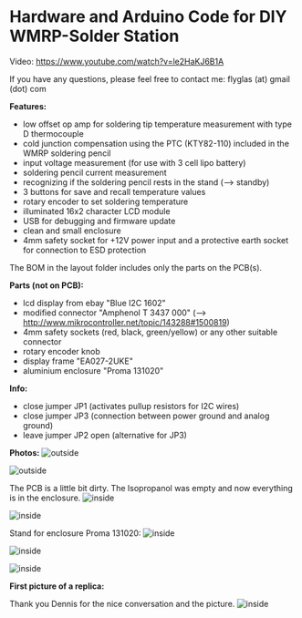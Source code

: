 # Hardware and Arduino Code for DIY WMRP-Solder Station

Video: https://www.youtube.com/watch?v=le2HaKJ6B1A

If you have any questions, please feel free to contact me: flyglas (at) gmail (dot) com


__Features:__
* low offset op amp for soldering tip temperature measurement with type D thermocouple
* cold junction compensation using the PTC (KTY82-110) included in the WMRP soldering pencil
* input voltage measurement (for use with 3 cell lipo battery)
* soldering pencil current measurement 
* recognizing if the soldering pencil rests in the stand (--> standby)
* 3 buttons for save and recall temperature values
* rotary encoder to set soldering temperature
* illuminated 16x2 character LCD module
* USB for debugging and firmware update
* clean and small enclosure
* 4mm safety socket for +12V power input and a protective earth socket for connection to ESD protection


The BOM in the layout folder includes only the parts on the PCB(s).

__Parts (not on PCB):__
* lcd display from ebay "Blue I2C 1602"
* modified connector "Amphenol T 3437 000" (--> http://www.mikrocontroller.net/topic/143288#1500819)
* 4mm safety sockets (red, black, green/yellow) or any other suitable connector
* rotary encoder knob
* display frame "EA027-2UKE"
* aluminium enclosure "Proma 131020"

__Info:__
* close jumper JP1 (activates pullup resistors for I2C wires)
* close jumper JP3 (connection between power ground and analog ground)
* leave jumper JP2 open (alternative for JP3)

__Photos:__
![outside](https://github.com/FlyGlas/WMRP/blob/master/pictures/IMG_20150507_002144.jpg "outside")

![outside](https://github.com/FlyGlas/WMRP/blob/master/pictures/IMG_20150412_134210.jpg "outside")

The PCB is a little bit dirty. The Isopropanol was empty and now everything is in the enclosure.
![inside](https://github.com/FlyGlas/WMRP/blob/master/pictures/IMG_20150411_152047.jpg "inside")

![inside](https://github.com/FlyGlas/WMRP/blob/master/pictures/IMG_20150411_152116.jpg "inside")

Stand for enclosure Proma 131020:
![inside](https://github.com/FlyGlas/WMRP/blob/master/stand/IMG_20150928_124547.jpg "inside")

![inside](https://github.com/FlyGlas/WMRP/blob/master/stand/IMG_20150928_125554.jpg "inside")

![inside](https://github.com/FlyGlas/WMRP/blob/master/stand/wmrp_stand_30deg.png "inside")

__First picture of a replica:__

Thank you Dennis for the nice conversation and the picture.
![inside](https://github.com/FlyGlas/WMRP/blob/master/pictures/diy_wmrp_dennis.jpg "inside")
